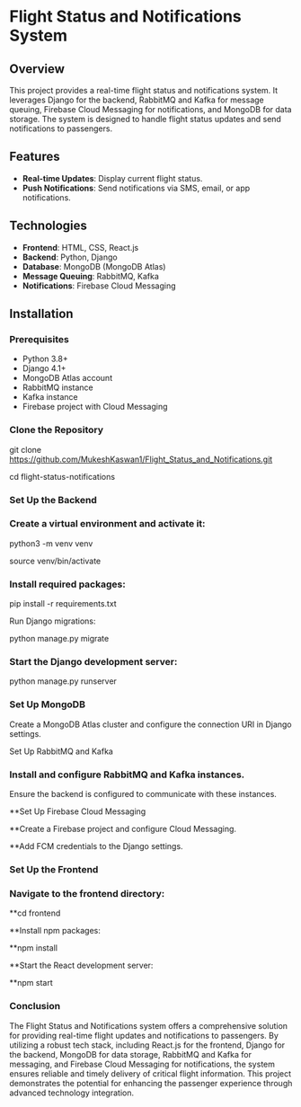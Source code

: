 # Flight Status and Notifications System

## Overview

This project provides a real-time flight status and notifications system. It leverages Django for the backend, RabbitMQ and Kafka for message queuing, Firebase Cloud Messaging for notifications, and MongoDB for data storage. The system is designed to handle flight status updates and send notifications to passengers.

## Features

- **Real-time Updates**: Display current flight status.
- **Push Notifications**: Send notifications via SMS, email, or app notifications.

## Technologies

- **Frontend**: HTML, CSS, React.js
- **Backend**: Python, Django
- **Database**: MongoDB (MongoDB Atlas)
- **Message Queuing**: RabbitMQ, Kafka
- **Notifications**: Firebase Cloud Messaging

## Installation

### Prerequisites

- Python 3.8+
- Django 4.1+
- MongoDB Atlas account
- RabbitMQ instance
- Kafka instance
- Firebase project with Cloud Messaging

### Clone the Repository

git clone https://github.com/MukeshKaswan1/Flight_Status_and_Notifications.git

cd flight-status-notifications

### Set Up the Backend

### Create a virtual environment and activate it:

python3 -m venv venv

source venv/bin/activate

### Install required packages:

pip install -r requirements.txt

Run Django migrations:

python manage.py migrate

### Start the Django development server:

python manage.py runserver

### Set Up MongoDB

Create a MongoDB Atlas cluster and configure the connection URI in Django settings.

Set Up RabbitMQ and Kafka

### Install and configure RabbitMQ and Kafka instances.

Ensure the backend is configured to communicate with these instances.

  **Set Up Firebase Cloud Messaging

  **Create a Firebase project and configure Cloud Messaging.

  **Add FCM credentials to the Django settings.

### Set Up the Frontend

### Navigate to the frontend directory:

  **cd frontend

  **Install npm packages:

  **npm install

  **Start the React development server:

  **npm start

### Conclusion
The Flight Status and Notifications system offers a comprehensive solution for providing real-time flight updates and notifications to passengers. By utilizing a robust tech stack, including React.js for the frontend, Django for the backend, MongoDB for data storage, RabbitMQ and Kafka for messaging, and Firebase Cloud Messaging for notifications, the system ensures reliable and timely delivery of critical flight information. This project demonstrates the potential for enhancing the passenger experience through advanced technology integration.



